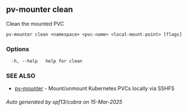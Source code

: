 ## pv-mounter clean

Clean the mounted PVC

```
pv-mounter clean <namespace> <pvc-name> <local-mount-point> [flags]
```

### Options

```
  -h, --help   help for clean
```

### SEE ALSO

* [pv-mounter](pv-mounter.md)	 - Mount/unmount Kubernetes PVCs locally via SSHFS

###### Auto generated by spf13/cobra on 15-Mar-2025
